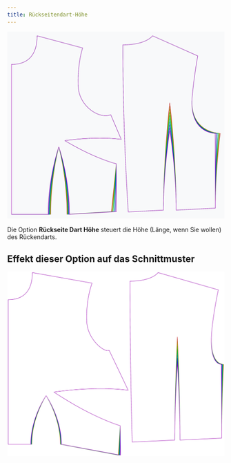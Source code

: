 ```yaml
---
title: Rückseitendart-Höhe
---
```


![Der Effekt der Dart Höhe des Rückens auf das Schnittmuster](sample.png)

Die Option **Rückseite Dart Höhe** steuert die Höhe (Länge, wenn Sie wollen) des Rückendarts.


## Effekt dieser Option auf das Schnittmuster
![Dieses Bild zeigt den Effekt dieser Option, indem es mehrere Varianten überlagert, die einen anderen Wert für diese Option haben](bella_backdartheight_sample.svg "Effekt dieser Option auf das Schnittmuster")